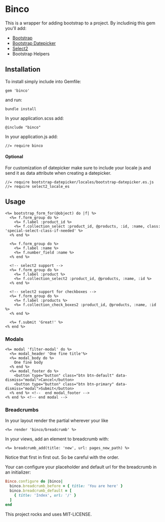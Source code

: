 # Binco

This is a wrapper for adding bootstrap to a project. By includinig this gem you'll add:

* [Bootstrap](https://github.com/twbs/bootstrap-sass)
* [Bootstrap Datepicker](https://github.com/Nerian/bootstrap-datepicker-rails)
* [Select2](https://github.com/argerim/select2-rails)
* Bootstrap Helpers


## Installation

To install simply include into Gemfile:
```
gem 'binco'
```

and run:

```
bundle install
```

In your application.scss add:
```
@include "binco"
```

In your application.js add:
```
//= require binco
```

#### Optional
For customization of datepicker make sure to include your locale js and send it as data attribute when creating a datepicker.
```
//= require bootstrap-datepicker/locales/bootstrap-datepicker.es.js
//= require select2_locale_es
```


## Usage


```erb
<%= bootstrap_form_for(@object) do |f| %>
  <%= f.form_group do %>
    <%= f.label :product_id %>
    <%= f.collection_select :product_id, @products, :id, :name, class: 'special-select-class-if-needed' %>
  <% end %>

  <%= f.form_group do %>
    <%= f.label :name %>
    <%= f.number_field :name %>
  <% end %>

  <!-- select2 support -->
  <%= f.form_group do %>
    <%= f.label :product %>
    <%= f.collection_select2 :product_id, @products, :name, :id %>
  <% end %>

  <!-- select2 support for checkboxes -->
  <%= f.form_group do %>
    <%= f.label :products %>
    <%= f.collection_check_boxes2 :product_id, @products, :name, :id %>
  <% end %>

  <%= f.submit 'Great!' %>
<% end %>
```

### Modals
```erb
<%= modal 'filter-modal' do %>
  <%= modal_header 'One fine title'%>
  <%= modal_body do %>
    One fine body
  <% end %>
  <%= modal_footer do %>
    <button type="button" class="btn btn-default" data-dismiss="modal">Cancel</button>
    <button type="button" class="btn btn-primary" data-dismiss="modal">Submit</button>
  <% end %> <!--  end modal_footer -->
<% end %> <!-- end modal -->
```

### Breadcrumbs
In your layout render the partial wherever your like
```erb
<%= render 'binco/breadcrumb' %>
```
In your views, add an element to breadcrumb with:
```erb
<%= breadcrumb_add(title: 'new', url: pages_new_path) %>
```
Notice that first in first out. So be careful with the order.

Your can configure your placeholder and default url for the breadcrumb in an initializer:

```rb
Binco.configure do |binco|
  binco.breadcrumb_before = { title: 'You are here' }
  binco.breadcrumb_default = [
    { title: 'Index', url: '/' }
  ]
end
```

This project rocks and uses MIT-LICENSE.
